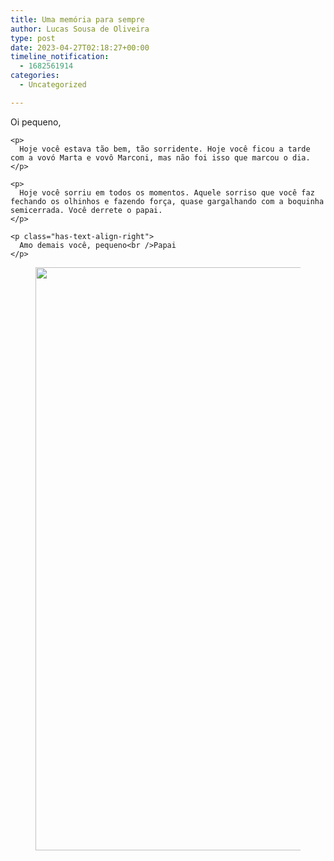 ```yaml
---
title: Uma memória para sempre
author: Lucas Sousa de Oliveira
type: post
date: 2023-04-27T02:18:27+00:00
timeline_notification:
  - 1682561914
categories:
  - Uncategorized

---
```

<div class="wp-block-media-text has-media-on-the-right is-stacked-on-mobile is-vertically-aligned-top">
  <div class="wp-block-media-text__content">
    <p>
      Oi pequeno,
    </p>

    <p>
      Hoje você estava tão bem, tão sorridente. Hoje você ficou a tarde com a vovó Marta e vovô Marconi, mas não foi isso que marcou o dia.
    </p>

    <p>
      Hoje você sorriu em todos os momentos. Aquele sorriso que você faz fechando os olhinhos e fazendo força, quase gargalhando com a boquinha semicerrada. Você derrete o papai.
    </p>

    <p class="has-text-align-right">
      Amo demais você, pequeno<br />Papai
    </p>
  </div><figure class="wp-block-media-text__media">

  <img decoding="async" loading="lazy" width="700" height="933" src="http://wp.docker.localhost:8000/wp-content/uploads/2023/04/image-1.png?w=700" alt="" class="wp-image-97 size-full" srcset="http://wp.docker.localhost:8000/wp-content/uploads/2023/04/image-1.png 700w, http://wp.docker.localhost:8000/wp-content/uploads/2023/04/image-1-225x300.png 225w" sizes="(max-width: 700px) 100vw, 700px" /></figure>
</div>
